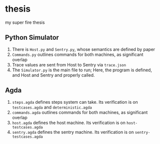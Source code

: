 # thesis
my super fire thesis

## Python Simulator
1. There is `Host.py` and `Sentry.py`, whose semantics are defined by paper
2. `Commands.py` outlines commands for both machines, as significant overlap
3. Trace values are sent from Host to Sentry via `trace.json`
4. The `Simulator.py` is the main file to run; Here, the program is defined, and Host and Sentry and properly called.

## Agda
1. `steps.agda` defines steps system can take. Its verification is on `testcases.agda` and `deterministic.agda`  
2. `commands.agda` outlines commands for both machines, as significant overlap
3. `host.agda` defines the host machine. Its verification is on `host-testcases.agda`
4. `sentry.agda` defines the sentry machine. Its verification is on `sentry-testcases.agda`
